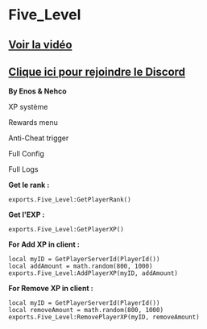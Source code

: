 # Five_Level

[Voir la vidéo](https://youtu.be/f2SXpMzkUFo)
-
[Clique ici pour rejoindre le Discord](https://discord.gg/5dev)
-
<p><strong>By Enos & Nehco</strong></p>

<p>XP système</p>
<p>Rewards menu </p>
<p>Anti-Cheat trigger</p>
<p>Full Config </p>
<p>Full Logs</p>

**Get le rank :**
```
exports.Five_Level:GetPlayerRank()
```
 
**Get l'EXP :** 

```
exports.Five_Level:GetPlayerXP()
```

**For Add XP in client :** 
 ```
local myID = GetPlayerServerId(PlayerId())
local addAmount = math.random(800, 1000)
exports.Five_Level:AddPlayerXP(myID, addAmount)
```

**For Remove XP in client :**
```
local myID = GetPlayerServerId(PlayerId())
local removeAmount = math.random(800, 1000)
exports.Five_Level:RemovePlayerXP(myID, removeAmount)
```

